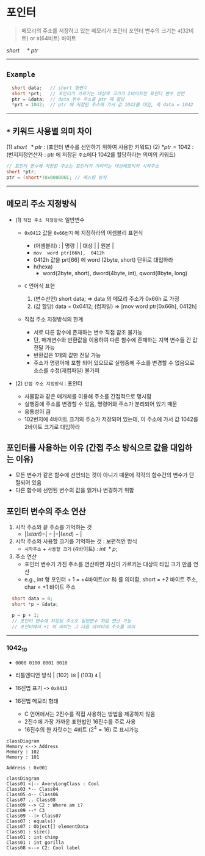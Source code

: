 # 포인터

> 메모리의 주소를 저장하고 있는 메모리가 포인터
> 포인터 변수의 크기는 `4`(32비트) or `8`(64비트) 바이트

${short} \quad *ptr$

---

## `Example`

```c
  short data;   // short 형변수
  short *prt;   // 포인터가 가르키는 대상의 크기가 2바이트인 포인터 변수 선언
  ptr = &data;  // data 변수 주소를 ptr 에 할당
  *prt = 1042;  // ptr 에 저장된 주소에 가서 값 1042를 대입, 즉 data = 1042
```

---

## `*` 키워드 사용별 의미 차이

(1) $short\;\;*ptr$ : (포인터 변수를 선언하기 위하여 사용한 키워드)
(2) $*ptr = 1042$ : (번지지정연산자 : ptr 에 저장된 `주소`에다 1042를 할당하라는 의미의 키워드)

```c
// 포인터 변수에 저장된 주소는 포인터가 가리키는 대상메모리의 시작주소
short *ptr;
ptr = (short*)0x000006C; // 캐스팅 방식
```

---

## 메모리 주소 지정방식

- (1) `직접 주소 지정방식`: 일반변수
    - `0x0412` 값을 `0x66번지` 에 지정하라의 어셈블리 표현식
        - (어셈블리) : | 명령 | | 대상 | | 원본 |
        - `mov  word ptr[66h],  0412h`
        - 0412h 값을 prt[66] 에 word (2byte, short) 단위로 대입하라
        - h(hexa)
            - word(2byte, short), dword(4byte, int), qword(8byte, long)
    - `C` 언어식 표현
      1. (변수선언) short data; => data 의 메모리 주소가 0x66h 로 가정
      2. (값 할당) data = 0x0412; (컴파일) => [mov word ptr[0x66h], 0412h]

    - 직접 주소 지정방식의 한계
        - 서로 다른 함수에 존재하는 변수 직접 참조 불가능
        - 단, 매개변수와 반환값을 이용하여 다른 함수에 존재하는 지역 변수들 간 값 전달 가능
        - 반환값은 1개의 값만 전달 가능
        - 주소가 명령어에 포함 되어 있으므로 실행중에 주소를 변경할 수 없음으로 소스를 수정(재컴파일) 불가피

- (2) `간접 주소 지정방식` : 포인터
    - 사물함과 같은 매개체를 이용해 주소를 간접적으로 명시함
    - 실행중에 주소를 변경할 수 있음, 명령어와 주소가 분리되어 있기 때문
    - 융통성이 큼
    - 102번지에 4바이트 크기의 주소가 저장되어 있는데, 이 주소에 가서 값 1042를 2바이트 크기로 대입하라

## 포인터를 사용하는 이유 (간접 주소 방식으로 값을 대입하는 이유)

- 모든 변수가 같은 함수에 선언되는 것이 아니기 때문에 각각의 함수간의 변수가 단절되어 있음
- 다른 함수에 선언된 변수의 값을 읽거나 변경하기 위함

## 포인터 변수의 주소 연산

1. 시작 주소와 끝 주소를 기억하는 것
   - $|(start) - | - | - |(end) - |$
2. 시작 주소와 사용할 크기를 기억하는 것 : 보편적인 방식
   - `시작주소` + `사용할 크기` (4바이트) : $int \;*p;$
3. 주소 연산
   - 포인터 변수가 가진 주소를 연산하면 자신이 가르키는 대상의 타입 크기 만큼 연산
   - e.g., int 형 포인터 + 1 = +4바이트(or 8) 를 의미함, short = +2 바이트 주소, char = +1 바이트 주소

```c
  short data = 0;
  short *p = &data;

  p = p + 1;
  // 포인터 변수에 저장된 주소도 일반변수 처럼 연산 가능
  // 포인터에서 +1 의 의미는 그 다음 데이터의 주소를 의미
```

---

### $1042_{10}$

- `0000 0100 0001 0010`
- 리틀엔디언 방식 | (102) `18` | (103) `4` |
- 16진법 표기 -> `0x0412`

- 16진법 메모리 형태
    - C 언어에서는 2진수를 직접 사용하는 방법을 제공하지 않음
    - 2진수에 가장 가까운 표현법인 16진수를 주로 사용
    - 16진수의 한 자릿수는 4비트 ($2^4 = 16$) 로 표시가능

```mermaid
classDiagram
Memory <--> Address
Memory : 102
Memory : 101

Address : 0x001

```

```mermaid
classDiagram
Class01 <|-- AveryLongClass : Cool
Class03 *-- Class04
Class05 o-- Class06
Class07 .. Class08
Class09 --> C2 : Where am i?
Class09 --* C3
Class09 --|> Class07
Class07 : equals()
Class07 : Object[] elementData
Class01 : size()
Class01 : int chimp
Class01 : int gorilla
Class08 <--> C2: Cool label
```

